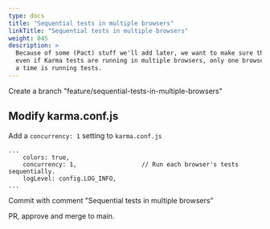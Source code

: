 ```yaml
---
type: docs
title: "Sequential tests in multiple browsers"
linkTitle: "Sequential tests in multiple browsers"
weight: 045
description: >
  Because of some (Pact) stuff we'll add later, we want to make sure that,
  even if Karma tests are running in multiple browsers, only one browser at
  a time is running tests.
---
```


Create a branch "feature/sequential-tests-in-multiple-browsers"

## Modify karma.conf.js

Add a `concurrency: 1` setting to `karma.conf.js`
~~~
...
    colors: true,
    concurrency: 1,                  // Run each browser's tests sequentially.
    logLevel: config.LOG_INFO,
...
~~~

Commit with comment "Sequential tests in multiple browsers"

PR, approve and merge to main.

